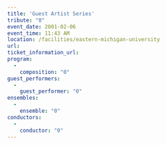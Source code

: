 ```yaml
---
title: 'Guest Artist Series'
tribute: "0"
event_date: 2001-02-06
event_time: 11:43 AM
location: /facilities/eastern-michigan-university
url: 
ticket_information_url: 
program: 
  -
    composition: "0"
guest_performers: 
  -
    guest_performer: "0"
ensembles: 
  -
    ensemble: "0"
conductors: 
  -
    conductor: "0"
---
```


